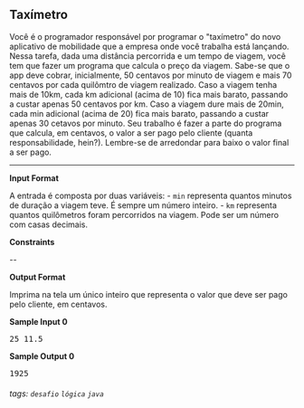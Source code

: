 ## Taxímetro

Você é o programador responsável por programar o "taxímetro" do novo aplicativo de mobilidade que a empresa onde você trabalha está lançando. Nessa tarefa, dada uma distância percorrida e um tempo de viagem, você tem que fazer um programa que calcula o preço da viagem. Sabe-se que o app deve cobrar, inicialmente, 50 centavos por minuto de viagem e mais 70 centavos por cada quilômtro de viagem realizado. Caso a viagem tenha mais de 10km, cada km adicional (acima de 10) fica mais barato, passando a custar apenas 50 centavos por km. Caso a viagem dure mais de 20min, cada min adicional (acima de 20) fica mais barato, passando a custar apenas 30 cetavos por minuto. Seu trabalho é fazer a parte do programa que calcula, em centavos, o valor a ser pago pelo cliente (quanta responsabilidade, hein?). Lembre-se de arredondar para baixo o valor final a ser pago.

---

**Input Format**

A entrada é composta por duas variáveis: - `min` representa quantos minutos de duração a viagem teve. É sempre um número inteiro. - `km` representa quantos quilômetros foram percorridos na viagem. Pode ser um número com casas decimais.

**Constraints**

--

**Output Format**

Imprima na tela um único inteiro que representa o valor que deve ser pago pelo cliente, em centavos.

**Sample Input 0**

<pre>
25 11.5
</pre>

**Sample Output 0**

<pre>
1925
</pre>

###### tags: `desafio` `lógica` `java`
